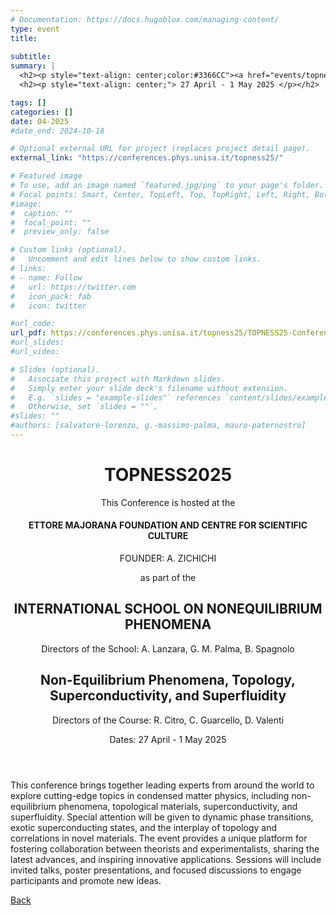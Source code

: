 ```yaml
---
# Documentation: https://docs.hugoblox.com/managing-content/
type: event
title: 
  
subtitle: 
summary: |
  <h2><p style="text-align: center;color:#3366CC"><a href="events/topness2025">Non-Equilibrium Phenomena, Topology, Superconductivity, and Superfluidity</a></p></h2>
  <h2><p style="text-align: center;"> 27 April - 1 May 2025 </p></h2>

tags: []
categories: []
date: 04-2025
#date_end: 2024-10-18

# Optional external URL for project (replaces project detail page).
external_link: "https://conferences.phys.unisa.it/topness25/"

# Featured image
# To use, add an image named `featured.jpg/png` to your page's folder.
# Focal points: Smart, Center, TopLeft, Top, TopRight, Left, Right, BottomLeft, Bottom, BottomRight.
#image:
#  caption: ""
#  focal_point: ""
#  preview_only: false

# Custom links (optional).
#   Uncomment and edit lines below to show custom links.
# links:
# - name: Follow
#   url: https://twitter.com
#   icon_pack: fab
#   icon: twitter

#url_code: 
url_pdf: https://conferences.phys.unisa.it/topness25/TOPNESS25-ConferencePoster.pdf
#url_slides: 
#url_video: 

# Slides (optional).
#   Associate this project with Markdown slides.
#   Simply enter your slide deck's filename without extension.
#   E.g. `slides = "example-slides"` references `content/slides/example-slides.md`.
#   Otherwise, set `slides = ""`.
#slides: ""
#authors: [salvatore-lorenzo, g.-massimo-palma, mauro-paternostro]
---
```

<html lang="en">


<title></title>
    <style>
        .myButton {
            background-color: blue; /* Background color */
            color: white;           /* Text color */
            border: none;           /* Remove borders if needed */
            padding: 10px 20px;
            border-radius: 5px;     /* Optional rounded corners */
        }
        /* Hover effect */
        .myButton:hover {
          background-color: darkblue;
        }
        .nav-link[data-bs-target]:hover {
        }
        .nav-link[data-bs-target] {
            color: black;
            background-color: #f0f0f0;
            border-color: var(--bs-btn-hover-border-color);
        }
        .nav-link[data-bs-target].active {
            color: #FFFFFF;
            background-color: #7799AA;
            border-color: var(--bs-btn-hover-border-color);
        }
        .event-row {
            display: flex;
            align-items: stretch;
            margin-bottom: 0px;
            /*border: 2px solid white;*/
        }
        .event-time {
            width: 150px;
            display: flex;
            align-items: center;
            justify-content: center;
            text-align: center;
            /*padding: 0px;*/
        }
        .event-description {
            flex-grow: 2;
            display: flex;
            flex-direction: column;
            justify-content: center;
            text-align: center;
            padding: 0px 20px 20px 20px;
        }
        .event-description-break {
            flex-grow: 1;
            display: flex;
            flex-direction: column;
            justify-content: center;
            text-align: center;
            padding: 0px 0px 0px 0px;
        }
        .speaker-name {
            cursor: pointer;
            color: #3366CC;
            text-decoration: underline;
        }
        .speaker-name:hover {
            color: #0056b3;
        }
        .blue-bg {
            background-color: #3366CC;
            color: white;
        }
        .gray-bg {
            background-color: #7799AA;
            color: white;
        }
        .light-gray-bg {
            background-color: #f0f0f0;
        }
        .white-bg {
            background-color: #ffffff;
        }
        .dark-gray-bg {
            background-color: rgb(220,220,220);
        }
        .program-container {
            height: 800px; /* Adjust this value to change the overall height of the schedule */
        }
    </style>


<body>

<div class="container my-5">
        <header class="text-center mb-5">
            <h1>TOPNESS2025</h1>
            <p class="small">This Conference is hosted at the</p>
            <h4>ETTORE MAJORANA FOUNDATION AND CENTRE FOR SCIENTIFIC CULTURE</h4>
            <p class="small">FOUNDER: A. ZICHICHI</p>
            <p class="small">as part of the</p>
            <h2>INTERNATIONAL SCHOOL ON NONEQUILIBRIUM PHENOMENA</h2>
            <p>Directors of the School: A. Lanzara, G. M. Palma, B. Spagnolo</p>
            <h2 class="text-primary">Non-Equilibrium Phenomena, Topology, Superconductivity, and Superfluidity</h2>
            <p>Directors of the Course: R. Citro, C. Guarcello, D. Valenti</p>
            <p>Dates: 27 April - 1 May 2025</p>
        </header>
        <section class="mb-5">
            <p>
                This conference brings together leading experts from around the world to explore cutting-edge topics in condensed matter physics, including non-equilibrium phenomena, topological materials, superconductivity, and superfluidity. Special attention will be given to dynamic phase transitions, exotic superconducting states, and the interplay of topology and correlations in novel materials. The event provides a unique platform for fostering collaboration between theorists and experimentalists, sharing the latest advances, and inspiring innovative applications. Sessions will include invited talks, poster presentations, and focused discussions to engage participants and promote new ideas.
            </p>
        </section>
<p class="text-center">
<a class="lead" href="../../">Back</a></p>
</div>
</body>
</html>